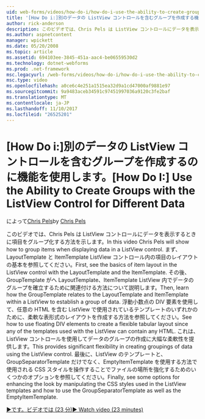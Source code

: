 ```yaml
---
uid: web-forms/videos/how-do-i/how-do-i-use-the-ability-to-create-groups-with-the-listview-control-for-different-data
title: '[How Do i:]別のデータの ListView コントロールを含むグループを作成する機能を使用して |Microsoft ドキュメント'
author: rick-anderson
description: このビデオでは、Chris Pels は ListView コントロールにデータを表示するときに項目をグループ化する方法を示します。 最初に、ListView 制御で項目のレイアウトの基本を参照してください.
ms.author: aspnetcontent
manager: wpickett
ms.date: 05/20/2008
ms.topic: article
ms.assetid: 694103ee-3845-451a-aac4-be06559530d2
ms.technology: dotnet-webforms
ms.prod: .net-framework
msc.legacyurl: /web-forms/videos/how-do-i/how-do-i-use-the-ability-to-create-groups-with-the-listview-control-for-different-data
msc.type: video
ms.openlocfilehash: a0ce6c4e251a1515ea32d9a1cd47000af9881e97
ms.sourcegitcommit: 9a9483aceb34591c97451997036a9120c3fe2baf
ms.translationtype: MT
ms.contentlocale: ja-JP
ms.lasthandoff: 11/10/2017
ms.locfileid: "26525201"
---
```

<a name="how-do-i-use-the-ability-to-create-groups-with-the-listview-control-for-different-data"></a><span data-ttu-id="a361a-104">[How Do i:]別のデータの ListView コントロールを含むグループを作成するのに機能を使用します。</span><span class="sxs-lookup"><span data-stu-id="a361a-104">[How Do I:] Use the Ability to Create Groups with the ListView Control for Different Data</span></span>
====================
<span data-ttu-id="a361a-105">によって[Chris Pels](https://twitter.com/chrispels)</span><span class="sxs-lookup"><span data-stu-id="a361a-105">by [Chris Pels](https://twitter.com/chrispels)</span></span>

<span data-ttu-id="a361a-106">このビデオでは、Chris Pels は ListView コントロールにデータを表示するときに項目をグループ化する方法を示します。</span><span class="sxs-lookup"><span data-stu-id="a361a-106">In this video Chris Pels will show how to group items when displaying data in a ListView control.</span></span> <span data-ttu-id="a361a-107">まず、LayoutTemplate と ItemTemplate ListView コントロール内の項目のレイアウトの基本を参照してください。</span><span class="sxs-lookup"><span data-stu-id="a361a-107">First, see the basics of item layout in the ListView control with the LayoutTemplate and the ItemTemplate.</span></span> <span data-ttu-id="a361a-108">その後、GroupTemplate がへ LayoutTemplate、ItemTemplate ListView 内でデータのグループを確立するために関連付ける方法について説明します。</span><span class="sxs-lookup"><span data-stu-id="a361a-108">Then, learn how the GroupTemplate relates to the LayoutTemplate and ItemTemplate within a ListView to establish a group of data.</span></span> <span data-ttu-id="a361a-109">浮動小数点の DIV 要素を使用して、任意の HTML を含む ListView で使用されているテンプレートのいずれかのために、柔軟な表形式のレイアウトを作成する方法を参照してください。</span><span class="sxs-lookup"><span data-stu-id="a361a-109">See how to use floating DIV elements to create a flexible tabular layout since any of the templates used with the ListView can contain any HTML.</span></span> <span data-ttu-id="a361a-110">これは、ListView コントロールを使用してデータのグループの作成に大幅な柔軟性を提供します。</span><span class="sxs-lookup"><span data-stu-id="a361a-110">This provides significant flexibility in creating groupings of data using the ListView control.</span></span> <span data-ttu-id="a361a-111">最後に、ListView のテンプレートと、GroupSeparatorTemplate だけでなく、EmptyItemTemplate を使用する方法で使用される CSS スタイルを操作することでファイルの場所を強化するためのいくつかのオプションを参照してください。</span><span class="sxs-lookup"><span data-stu-id="a361a-111">Finally, see some options for enhancing the look by manipulating the CSS styles used in the ListView templates and how to use the GroupSeparatorTemplate as well as the EmptyItemTemplate.</span></span>

[<span data-ttu-id="a361a-112">&#9654;です。ビデオでは (23 分)</span><span class="sxs-lookup"><span data-stu-id="a361a-112">&#9654; Watch video (23 minutes)</span></span>](https://channel9.msdn.com/Blogs/ASP-NET-Site-Videos/how-do-i-use-the-ability-to-create-groups-with-the-listview-control-for-different-data)
